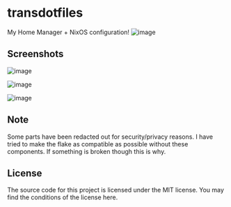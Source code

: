 # transdotfiles
My Home Manager + NixOS configuration!
![image](https://github.com/brynblack/transdotfiles/assets/49110391/8e4788b9-50f1-4ed4-a7cd-ddc5fe3cbeb9)

## Screenshots
![image](https://github.com/brynblack/transdotfiles/assets/49110391/de6da338-d2ee-49b8-b875-5fccd8516e5c)

![image](https://github.com/brynblack/transdotfiles/assets/49110391/50c781a8-0fe5-4854-be7a-55aa693c03d7)

![image](https://github.com/brynblack/transdotfiles/assets/49110391/ef8f712f-bf47-4654-bbdf-f375c78f84b5)

## Note
Some parts have been redacted out for security/privacy reasons. I have tried to make the flake as compatible as possible without these components. If something is broken though this is why.

## License
The source code for this project is licensed under the MIT license. You may find the conditions of the license here.
